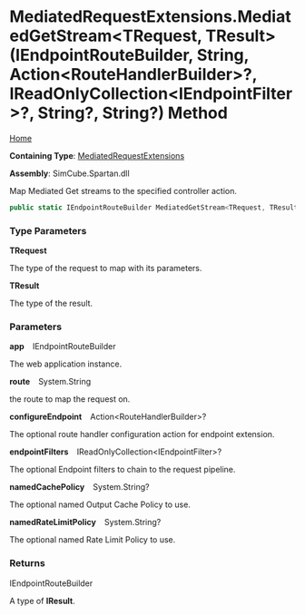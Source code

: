 # MediatedRequestExtensions\.MediatedGetStream\<TRequest, TResult\>\(IEndpointRouteBuilder, String, Action\<RouteHandlerBuilder\>?, IReadOnlyCollection\<IEndpointFilter\>?, String?, String?\) Method

[Home](../../../../README.md)

**Containing Type**: [MediatedRequestExtensions](../README.md)

**Assembly**: SimCube\.Spartan\.dll

  
Map Mediated Get streams to the specified controller action\.

```csharp
public static IEndpointRouteBuilder MediatedGetStream<TRequest, TResult>(this IEndpointRouteBuilder app, string route, Action<RouteHandlerBuilder>? configureEndpoint = null, IReadOnlyCollection<IEndpointFilter>? endpointFilters = null, string? namedCachePolicy = null, string? namedRateLimitPolicy = null) where TRequest : SimCube.Spartan.Interfaces.IMediatedStream<TResult>
```

### Type Parameters

**TRequest**

The type of the request to map with its parameters\.

**TResult**

The type of the result\.

### Parameters

**app** &ensp; IEndpointRouteBuilder

The web application instance\.

**route** &ensp; System\.String

the route to map the request on\.

**configureEndpoint** &ensp; Action\<RouteHandlerBuilder\>?

The optional route handler configuration action for endpoint extension\.

**endpointFilters** &ensp; IReadOnlyCollection\<IEndpointFilter\>?

The optional Endpoint filters to chain to the request pipeline\.

**namedCachePolicy** &ensp; System\.String?

The optional named Output Cache Policy to use\.

**namedRateLimitPolicy** &ensp; System\.String?

The optional named Rate Limit Policy to use\.

### Returns

IEndpointRouteBuilder

A type of **IResult**\.